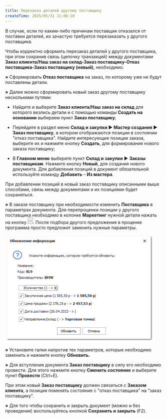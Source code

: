 ```yaml
---
title: Перезаказ деталей другому поставщику
createTime: 2025/05/31 11:06:10
---
```

В случае, если по каким-либо причинам поставщик отказался от поставки деталей, их зачастую требуется перезаказать у другого поставщика.

Чтобы корректно оформить перезаказ деталей у другого поставщика, при этом сохранив связь (цепочку транзакций) между документами **Заказ клиента/Наш заказ на склад-Заказ поставщику-Отказ поставщика-Заказ поставщику (новый)**, необходимо:

**»** Сформировать **Отказ поставщика** на заказ, по которому уже не будут поставлены детали.

**»** Далее можно сформировать новый заказ другому поставщику несколькими путями:

- Найдите и выберите **Заказ клиента/Наш заказ на склад** для которого везлись детали и с помощью команды **Создать на основании** выбираем пункт **Заказ поставщику**;

- Перейдите в раздел меню **Склад и закупки ► Мастер создания ► Заказ поставщику**, в котором отображаются позиции в состоянии "отказ поставщика". Найдите интересующие позиции заказа, выберите их и нажмите кнопку **Создать**, для формирования нового заказа поставщику;

- В **Главном меню** выберите пункт **Склад и** **закупки** ► **Заказы поставщикам**. Нажмите кнопку **Новый**, для создания нового документа. Для добавления позиций в документ обязательной используйте команду **Добавить** – **Из мастера**.

При добавлении позиций в новый заказ поставщику описанными выше способами, связь между документами и их позициями будет сохраняться.

**»** В заказе поставщику при необходимости изменить **Поставщика** в параметрах документа. Для перепроценки позиции у другого поставщика необходимо в колонке **Маркетинг** нужной детали нажать на кнопку ![](../../assets/work/two/068.png). После подбора другого предложения в проценке программа просто предложит заменить нужные параметры.

![](../../assets/work/two/117.png)

**»** Установите галки напротив тех параметров, которые необходимо заменить и нажмите кнопку **Обновить.**

**»** Для вступления документа **Заказ поставщику** в силу его необходимо провести. Для этого нажмите кнопку **Сменить состояние** и выберите пункт **Провести** (Ctrl+E).

При этом новый **Заказ поставщику** должен связаться с **Заказом клиента**, а позиции поменять состояние с "отказ поставщика" на "заказ поставщику".

**»** Для того чтобы сохранить и закрыть документ (можно и без проведения) воспользуйтесь кнопкой **Сохранить и закрыть** (F2).